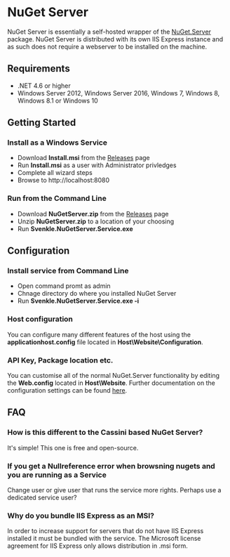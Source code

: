 # NuGet Server
NuGet Server is essentially a self-hosted wrapper of the [NuGet.Server](https://www.nuget.org/packages/NuGet.Server) package. NuGet Server is distributed with its own IIS Express instance and as such does not require a webserver to be installed on the machine.

## Requirements
* .NET 4.6 or higher
* Windows Server 2012, Windows Server 2016, Windows 7, Windows 8, Windows 8.1 or Windows 10

## Getting Started
### Install as a Windows Service
* Download **Install.msi** from the [Releases](https://github.com/svenkle/nuget-server/releases) page
* Run **Install.msi** as a user with Administrator privledges
* Complete all wizard steps
* Browse to http://localhost:8080

### Run from the Command Line
* Download **NuGetServer.zip** from the [Releases](https://github.com/svenkle/nuget-server/releases) page
* Unzip **NuGetServer.zip** to a location of your choosing
* Run **Svenkle.NuGetServer.Service.exe**

## Configuration
### Install service from Command Line
* Open command promt as admin
* Chnage directory do where you installed NuGet Server
* Run **Svenkle.NuGetServer.Service.exe -i**

### Host configuration
You can configure many different features of the host using the **applicationhost.config** file located in **Host\\Website\\Configuration**.

### API Key, Package location etc.
You can customise all of the normal NuGet.Server functionality by editing the **Web.config** located in **Host\\Website**. Further documentation on the configuration settings can be found [here](https://docs.microsoft.com/en-us/nuget/hosting-packages/nuget-server).

## FAQ
### How is this different to the Cassini based NuGet Server?
It's simple! This one is free and open-source.

### If you get a Nullreference error when browsning nugets and you are running as a Service
Change user or give user that runs the service more rights. Perhaps use a dedicated service user?

### Why do you bundle IIS Express as an MSI?
In order to increase support for servers that do not have IIS Express installed it must be bundled with the service. The Microsoft license agreement for IIS Express only allows distribution in .msi form.
